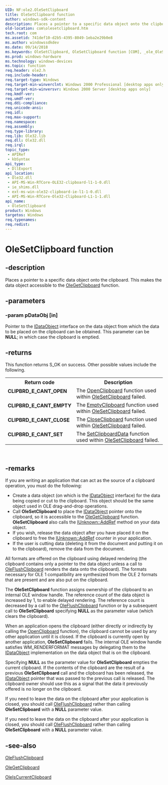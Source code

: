 ```yaml
---
UID: NF:ole2.OleSetClipboard
title: OleSetClipboard function
author: windows-sdk-content
description: Places a pointer to a specific data object onto the clipboard. This makes the data object accessible to the OleGetClipboard function.
old-location: com\olesetclipboard.htm
tech.root: com
ms.assetid: 741def10-d2b5-4395-8049-1eba2e29b0e8
ms.author: windowssdkdev
ms.date: 09/14/2018
ms.keywords: OleSetClipboard, OleSetClipboard function [COM], _ole_OleSetClipboard, com.olesetclipboard, ole2/OleSetClipboard
ms.prod: windows-hardware
ms.technology: windows-devices
ms.topic: function
req.header: ole2.h
req.include-header: 
req.target-type: Windows
req.target-min-winverclnt: Windows 2000 Professional [desktop apps only]
req.target-min-winversvr: Windows 2000 Server [desktop apps only]
req.kmdf-ver: 
req.umdf-ver: 
req.ddi-compliance: 
req.unicode-ansi: 
req.idl: 
req.max-support: 
req.namespace: 
req.assembly: 
req.type-library: 
req.lib: Ole32.lib
req.dll: Ole32.dll
req.irql: 
topic_type:
 - APIRef
 - kbSyntax
api_type:
 - DllExport
api_location:
 - Ole32.dll
 - API-MS-Win-RTCore-OLE32-clipboard-l1-1-0.dll
 - ie_shims.dll
 - ext-ms-win-ole32-clipboard-ie-l1-1-0.dll
 - API-MS-Win-RTCore-Ole32-Clipboard-L1-1-1.dll
api_name:
 - OleSetClipboard
product: Windows
targetos: Windows
req.typenames: 
req.redist: 
---
```


# OleSetClipboard function


## -description


Places a pointer to a specific data object onto the clipboard. This makes the data object accessible to the <a href="https://msdn.microsoft.com/c5e7badb-339b-48d5-8c9a-3950e2ffe6bf">OleGetClipboard</a> function.




## -parameters




### -param pDataObj [in]

Pointer to the <a href="https://msdn.microsoft.com/8a002deb-2727-456c-8078-a9b0d5893ed4">IDataObject</a> interface on the data object from which the data to be placed on the clipboard can be obtained. This parameter can be <b>NULL</b>; in which case the clipboard is emptied.


## -returns



This function returns S_OK on success. Other possible values include the following.

<table>
<tr>
<th>Return code</th>
<th>Description</th>
</tr>
<tr>
<td width="40%">
<dl>
<dt><b>CLIPBRD_E_CANT_OPEN</b></dt>
</dl>
</td>
<td width="60%">
The <a href="_win32_OpenClipboard_cpp">OpenClipboard</a> function used within <a href="https://msdn.microsoft.com/741def10-d2b5-4395-8049-1eba2e29b0e8">OleSetClipboard</a> failed.

</td>
</tr>
<tr>
<td width="40%">
<dl>
<dt><b>CLIPBRD_E_CANT_EMPTY</b></dt>
</dl>
</td>
<td width="60%">
The <a href="_win32_EmptyClipboard_cpp">EmptyClipboard</a> function used within <a href="https://msdn.microsoft.com/741def10-d2b5-4395-8049-1eba2e29b0e8">OleSetClipboard</a> failed.

</td>
</tr>
<tr>
<td width="40%">
<dl>
<dt><b>CLIPBRD_E_CANT_CLOSE</b></dt>
</dl>
</td>
<td width="60%">
The <a href="_win32_CloseClipboard_cpp">CloseClipboard</a> function used within <a href="https://msdn.microsoft.com/741def10-d2b5-4395-8049-1eba2e29b0e8">OleSetClipboard</a> failed.

</td>
</tr>
<tr>
<td width="40%">
<dl>
<dt><b>CLIPBRD_E_CANT_SET</b></dt>
</dl>
</td>
<td width="60%">
The <a href="_win32_SetClipboardData_cpp">SetClipboardData</a> function used within <a href="https://msdn.microsoft.com/741def10-d2b5-4395-8049-1eba2e29b0e8">OleSetClipboard</a> failed.

</td>
</tr>
</table>
 




## -remarks



If you are writing an application that can act as the source of a clipboard operation, you must do the following:

<ul>
<li>Create a data object (on which is the <a href="https://msdn.microsoft.com/8a002deb-2727-456c-8078-a9b0d5893ed4">IDataObject</a> interface) for the data being copied or cut to the clipboard. This object should be the same object used in OLE drag-and-drop operations.</li>
<li>Call <b>OleSetClipboard</b> to place the <a href="https://msdn.microsoft.com/8a002deb-2727-456c-8078-a9b0d5893ed4">IDataObject</a> pointer onto the clipboard, so it is accessible to the <a href="https://msdn.microsoft.com/c5e7badb-339b-48d5-8c9a-3950e2ffe6bf">OleGetClipboard</a> function. <b>OleSetClipboard</b> also calls the <a href="https://msdn.microsoft.com/b4316efd-73d4-4995-b898-8025a316ba63">IUnknown::AddRef</a> method on your data object.</li>
<li>If you wish, release the data object after you have placed it on the clipboard to free the <a href="https://msdn.microsoft.com/b4316efd-73d4-4995-b898-8025a316ba63">IUnknown::AddRef</a> counter in your application.</li>
<li>If the user is cutting data (deleting it from the document and putting it on to the clipboard), remove the data from the document.</li>
</ul>
All formats are offered on the clipboard using delayed rendering (the clipboard contains only a pointer to the data object unless a call to <a href="https://msdn.microsoft.com/18291a91-be7d-42ec-a44a-d1bbfb017c6e">OleFlushClipboard</a> renders the data onto the clipboard). The formats necessary for OLE 1 compatibility are synthesized from the OLE 2 formats that are present and are also put on the clipboard.

The <b>OleSetClipboard</b> function assigns ownership of the clipboard to an internal OLE window handle. The reference count of the data object is increased by 1, to enable delayed rendering. The reference count is decreased by a call to the <a href="https://msdn.microsoft.com/18291a91-be7d-42ec-a44a-d1bbfb017c6e">OleFlushClipboard</a> function or by a subsequent call to <b>OleSetClipboard</b> specifying <b>NULL</b> as the parameter value (which clears the clipboard).



When an application opens the clipboard (either directly or indirectly by calling the <a href="_win32_OpenClipboard_cpp">OpenClipboard</a> function), the clipboard cannot be used by any other application until it is closed. If the clipboard is currently open by another application, <b>OleSetClipboard</b> fails. The internal OLE window handle satisfies WM_RENDERFORMAT messages by delegating them to the <a href="https://msdn.microsoft.com/8a002deb-2727-456c-8078-a9b0d5893ed4">IDataObject</a> implementation on the data object that is on the clipboard.

Specifying <b>NULL</b> as the parameter value for <b>OleSetClipboard</b> empties the current clipboard. If the contents of the clipboard are the result of a previous <b>OleSetClipboard</b> call and the clipboard has been released, the <a href="https://msdn.microsoft.com/8a002deb-2727-456c-8078-a9b0d5893ed4">IDataObject</a> pointer that was passed to the previous call is released. The clipboard owner should use this as a signal that the data it previously offered is no longer on the clipboard.



If you need to leave the data on the clipboard after your application is closed, you should call <a href="https://msdn.microsoft.com/18291a91-be7d-42ec-a44a-d1bbfb017c6e">OleFlushClipboard</a> rather than calling <b>OleSetClipboard</b> with a <b>NULL</b> parameter value.

If you need to leave the data on the clipboard after your application is closed, you should call <a href="https://msdn.microsoft.com/18291a91-be7d-42ec-a44a-d1bbfb017c6e">OleFlushClipboard</a> rather than calling <b>OleSetClipboard</b> with a <b>NULL</b> parameter value.




## -see-also




<a href="https://msdn.microsoft.com/18291a91-be7d-42ec-a44a-d1bbfb017c6e">OleFlushClipboard</a>



<a href="https://msdn.microsoft.com/c5e7badb-339b-48d5-8c9a-3950e2ffe6bf">OleGetClipboard</a>



<a href="https://msdn.microsoft.com/12844504-ef47-4a4d-b31b-f765e0f2ace6">OleIsCurrentClipboard</a>
 

 

